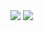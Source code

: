 <!--### Hi there 👋 -->

<img src="https://img.shields.io/badge/-A8B9CC?style=flat&logo=C&logoColor=black"/>
<img src="https://img.shields.io/badge/-00599C?style=flat&logo=C++&logoColor=black"/>

<!--
**rmscjf2002/rmscjf2002** is a ✨ _special_ ✨ repository because its `README.md` (this file) appears on your GitHub profile.

Here are some ideas to get you started:

- 🔭 I’m currently working on ...
- 🌱 I’m currently learning ...
- 👯 I’m looking to collaborate on ...
- 🤔 I’m looking for help with ...
- 💬 Ask me about ...
- 📫 How to reach me: ...
- 😄 Pronouns: ...
- ⚡ Fun fact: ...
-->
